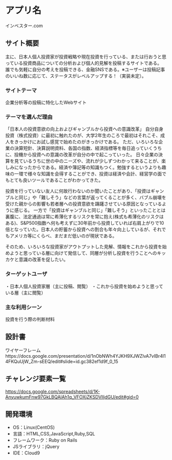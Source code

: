 # アプリ名
インベスター.com

## サイト概要
主に、日本人個人投資家が投資戦略や現在投資を行っている、または行おうと思っている投資商品についての分析および個人的見解を投稿するサイトである。
誰でも気軽に自分の考えを投稿できる、金融SNSである。※ユーザーは投稿記事のいいね数に応じて、ステータスがレベルアップする！（実装未定）。

### サイトテーマ
企業分析等の投稿に特化したWebサイト

### テーマを選んだ理由
「日本人の投資意欲の向上およびギャンブルから投資への意識改革」
自分自身投資（株式投資）に最初に触れたのが、大学2年生のころで最初はそれこそ、成人をきっかけにお試し感覚で始めたのがきっかけである。
ただ、いろいろな企業の決算短針、決算説明資料、各国の指数、経済指標等を毎日追っていくうちに、投機から投資への意識の改革が自分の中で起こっていった。
日々企業の決算を見ているうちに世の中のニーズや、流れが少しずつわかって来ることが、楽しみになったからである。経済や簿記等の知識もつく。勉強するというよりも趣味の一環で様々な知識を会得することができ、投資は経済や会計、経営学の面でもとても良いツールであることがわかってきた。

投資を行っていない友人に何故行わないのか聞いたことがあり、「投資はギャンブルと同じ」や「難しそう」などの言葉が返ってくることが多く、バブル崩壊を受けた親からの影響も若者層への投資意欲を躊躇させている原因となっているように感じる。
一方で「投資はギャンブルと同じ」「難しそう」といったこととは裏腹に、法定通過は常に希薄化するリスクを常に抱え(株式も希薄化のリスクはある)、S&P500指数へ何も考えずに30年前から投資していれば右肩上がりで10倍となっていた。日本人の貯蓄から投資への割合も年々向上しているが、それでもアメリカ等にくらべ、まだまだ低いのが現状である。

そのため、いろいろな投資家がアウトプットした見解、情報をこれから投資を始めようと思っている層に向けて発信して、同層が分析し投資を行うことへのキッカケと意識の改革を促したい。


### ターゲットユーザ
・日本人個人投資家層（主に投稿、閲覧）
・これから投資を始めようと思っている層（主に閲覧）

### 主な利用シーン
投資を行う際の判断材料

## 設計書
ワイヤーフレームhttps://docs.google.com/presentation/d/1nObNWh4YJKH9XJWZlvA7vIBr4l14FKQuUjW_Zm-sEEQ/edit#slide=id.gc382ef1d9f_0_15

## チャレンジ要素一覧
https://docs.google.com/spreadsheets/d/1K-AnyuwkumFnw97GkLBQAlAh1q_VFOXjZKSDVlljdGU/edit#gid=0

## 開発環境
- OS：Linux(CentOS)
- 言語：HTML,CSS,JavaScript,Ruby,SQL
- フレームワーク：Ruby on Rails
- JSライブラリ：jQuery
- IDE：Cloud9